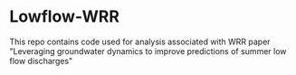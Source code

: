 # Lowflow-WRR
This repo contains code used for analysis associated with WRR paper "Leveraging groundwater dynamics to improve predictions of summer low flow discharges"

